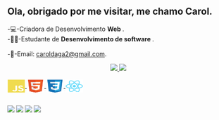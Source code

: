 ## Ola, obrigado por me visitar, me chamo Carol.
-💻-Criadora de Desenvolvimento <strong> Web </strong>.
<br>
-👨‍💻-Estudante de <strong>Desenvolvimento de software </strong>.
<br>
<br>
-📧-Email: caroldaga2@gmail.com</strong>.
<br>
<div align="center">
  <a href="https://github.com/Caroldgt">
  <img height="120em" src="https://github-readme-stats.vercel.app/api?username=Caroldgt&show_icons=true&theme=dark&include_all_commits=true&count_private=true"/>
  <img height="120em" src="https://github-readme-stats.vercel.app/api/top-langs/?username=Caroldgt&layout=compact&langs_count=7&theme=dark&include"/>
</div>
<div style="display: inline_block"><br>
  <img align="center"  height="30" width="40" src="https://raw.githubusercontent.com/devicons/devicon/master/icons/javascript/javascript-plain.svg">
  <img align="center"  height="30" width="40" src="https://raw.githubusercontent.com/devicons/devicon/master/icons/html5/html5-original.svg">
  <img align="center"  height="30" width="40" src="https://raw.githubusercontent.com/devicons/devicon/master/icons/css3/css3-original.svg">
  <img align="center"  height="30" width="40" src="https://raw.githubusercontent.com/devicons/devicon/master/icons/react/react-original.svg">
 
</div>
  
  ##
 
<div> 
  <a href="https://www.instagram.com/carol_dgt/" target="_blank"><img src="https://img.shields.io/badge/-Instagram-%23E4405F?style=for-the-badge&logo=instagram&logoColor=white" target="_blank"></a>
  <a href = "mailto: caroldaga2@gmail.com"><img src="https://img.shields.io/badge/-Gmail-%23333?style=for-the-badge&logo=gmail&logoColor=white" target="_blank"></a>
  <a href = "https://wa.me/5517992142475?text=Ol%C3%A1%2Cgostaria+de+fazer+um+or%C3%A7amento%21om"><img src="https://img.shields.io/badge/-Whatsapp-%25D366?style=for-the-badge&logo=whatsapp&logoColor=white" target="_blank"></a>
  <a href = "https://www.figma.com/files/user/1218674148303881216?fuid=1218674148303881216"><img src="https://img.shields.io/badge/-Figma-483D8B?style=for-the-badge&logo=figma&logoColor=white"></a>

 
</div>

